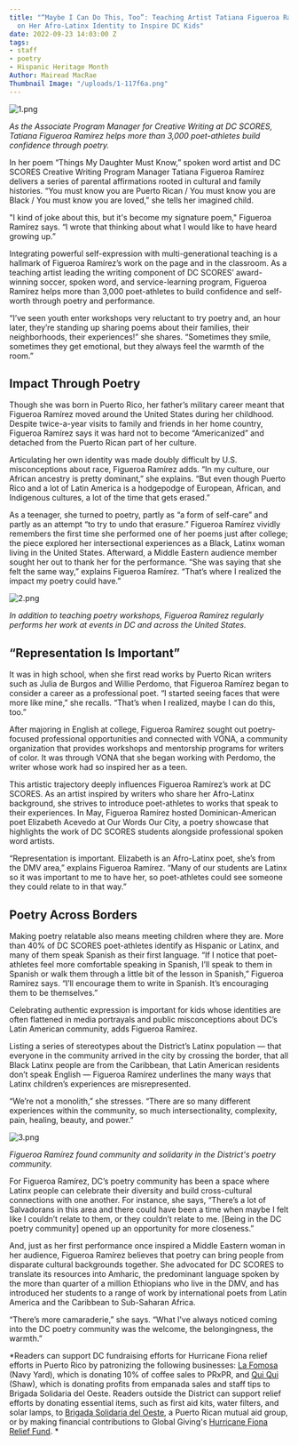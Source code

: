```yaml
---
title: "“Maybe I Can Do This, Too”: Teaching Artist Tatiana Figueroa Ramírez Draws
  on Her Afro-Latinx Identity to Inspire DC Kids"
date: 2022-09-23 14:03:00 Z
tags:
- staff
- poetry
- Hispanic Heritage Month
Author: Mairead MacRae
Thumbnail Image: "/uploads/1-117f6a.png"
---
```


![1.png](/uploads/1.png)

*As the Associate Program Manager for Creative Writing at DC SCORES, Tatiana Figueroa Ramírez helps more than 3,000 poet-athletes build confidence through poetry.*

In her poem “Things My Daughter Must Know,” spoken word artist and DC SCORES Creative Writing Program Manager Tatiana Figueroa Ramírez delivers a series of parental affirmations rooted in cultural and family histories. “You must know you are Puerto Rican / You must know you are Black / You must know you are loved,” she tells her imagined child.

"I kind of joke about this, but it's become my signature poem," Figueroa Ramírez says. “I wrote that thinking about what I would like to have heard growing up.”

Integrating powerful self-expression with multi-generational teaching is a hallmark of Figueroa Ramírez’s work on the page and in the classroom. As a teaching artist leading the writing component of DC SCORES’ award-winning soccer, spoken word, and service-learning program, Figueroa Ramírez helps more than 3,000 poet-athletes to build confidence and self-worth through poetry and performance.

“I’ve seen youth enter workshops very reluctant to try poetry and, an hour later, they’re standing up sharing poems about their families, their neighborhoods, their experiences!” she shares. “Sometimes they smile, sometimes they get emotional, but they always feel the warmth of the room.”

## Impact Through Poetry

Though she was born in Puerto Rico, her father’s military career meant that Figueroa Ramírez moved around the United States during her childhood. Despite twice-a-year visits to family and friends in her home country, Figueroa Ramírez says it was hard not to become “Americanized” and detached from the Puerto Rican part of her culture.

Articulating her own identity was made doubly difficult by U.S. misconceptions about race, Figueroa Ramírez adds. “In my culture, our African ancestry is pretty dominant,” she explains. “But even though Puerto Rico and a lot of Latin America is a hodgepodge of European, African, and Indigenous cultures, a lot of the time that gets erased.”

As a teenager, she turned to poetry, partly as “a form of self-care” and partly as an attempt “to try to undo that erasure.” Figueroa Ramírez vividly remembers the first time she performed one of her poems just after college; the piece explored her intersectional experiences as a Black, Latinx woman living in the United States. Afterward, a Middle Eastern audience member sought her out to thank her for the performance. “She was saying that she felt the same way,” explains Figueroa Ramírez. “That’s where I realized the impact my poetry could have.”

![2.png](/uploads/2.png)

*In addition to teaching poetry workshops, Figueroa Ramírez regularly performs her work at events in DC and across the United States.*

## “Representation Is Important”

It was in high school, when she first read works by Puerto Rican writers such as Julia de Burgos and Willie Perdomo, that Figueroa Ramírez began to consider a career as a professional poet. “I started seeing faces that were more like mine,” she recalls. “That’s when I realized, maybe I can do this, too.”

After majoring in English at college, Figueroa Ramírez sought out poetry-focused professional opportunities and connected with VONA, a community organization that provides workshops and mentorship programs for writers of color. It was through VONA that she began working with Perdomo, the writer whose work had so inspired her as a teen.

This artistic trajectory deeply influences Figueroa Ramírez’s work at DC SCORES. As an artist inspired by writers who share her Afro-Latinx background, she strives to introduce poet-athletes to works that speak to their experiences. In May, Figueroa Ramírez hosted Dominican-American poet Elizabeth Acevedo at Our Words Our City, a poetry showcase that highlights the work of DC SCORES students alongside professional spoken word artists.

“Representation is important. Elizabeth is an Afro-Latinx poet, she’s from the DMV area,” explains Figueroa Ramírez. “Many of our students are Latinx so it was important to me to have her, so poet-athletes could see someone they could relate to in that way.”

## Poetry Across Borders

Making poetry relatable also means meeting children where they are. More than 40% of DC SCORES poet-athletes identify as Hispanic or Latinx, and many of them speak Spanish as their first language. “If I notice that poet-athletes feel more comfortable speaking in Spanish, I’ll speak to them in Spanish or walk them through a little bit of the lesson in Spanish,” Figueroa Ramírez says. “I’ll encourage them to write in Spanish. It’s encouraging them to be themselves.”

Celebrating authentic expression is important for kids whose identities are often flattened in media portrayals and public misconceptions about DC’s Latin American community, adds Figueroa Ramírez.

Listing a series of stereotypes about the District’s Latinx population — that everyone in the community arrived in the city by crossing the border, that all Black Latinx people are from the Caribbean, that Latin American residents don’t speak English — Figueroa Ramírez underlines the many ways that Latinx children’s experiences are misrepresented.

“We’re not a monolith,” she stresses. “There are so many different experiences within the community, so much intersectionality, complexity, pain, healing, beauty, and power.”

![3.png](/uploads/3.png)

*Figueroa Ramírez found community and solidarity in the District's poetry community.*

For Figueroa Ramírez, DC’s poetry community has been a space where Latinx people can celebrate their diversity and build cross-cultural connections with one another. For instance, she says, “There’s a lot of Salvadorans in this area and there could have been a time when maybe I felt like I couldn’t relate to them, or they couldn’t relate to me. \[Being in the DC poetry community\] opened up an opportunity for more closeness.”

And, just as her first performance once inspired a Middle Eastern woman in her audience, Figueroa Ramírez believes that poetry can bring people from disparate cultural backgrounds together. She advocated for DC SCORES to translate its resources into Amharic, the predominant language spoken by the more than quarter of a million Ethiopians who live in the DMV, and has introduced her students to a range of work by international poets from Latin America and the Caribbean to Sub-Saharan Africa.

“There’s more camaraderie,” she says. “What I've always noticed coming into the DC poetry community was the welcome, the belongingness, the warmth.”

*Readers can support DC fundraising efforts for Hurricane Fiona relief efforts in Puerto Rico by patronizing the following businesses: [La Fomosa](https://eatlafamosa.com/) (Navy Yard), which is donating 10% of coffee sales to PRxPR, and [Qui Qui](https://www.quiquidc.com/) (Shaw), which is donating profits from empanada sales and staff tips to Brigada Solidaria del Oeste. Readers outside the District can support relief efforts by donating essential items, such as first aid kits, water filters, and solar lamps, to [Brigada Solidaria del Oeste](https://www.instagram.com/p/Ciq7t-BsgI0/?utm_source=ig_web_copy_link), a Puerto Rican mutual aid group, or by making financial contributions to Global Giving's [Hurricane Fiona Relief Fund](https://www.globalgiving.org/projects/hurricane-fiona-relief-fund/). *